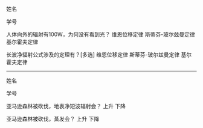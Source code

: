 
姓名

学号

人体向外的辐射有100W，为何没有看到光？
维恩位移定律
斯蒂芬-玻尔兹曼定律
基尔霍夫定律


长波净辐射公式涉及的定理有？[多选]
维恩位移定律
斯蒂芬-玻尔兹曼定律
基尔霍夫定律

---

姓名

学号

亚马逊森林被砍伐，地表净短波辐射会？
上升
下降

亚马逊森林被砍伐，蒸发会？
上升
下降

